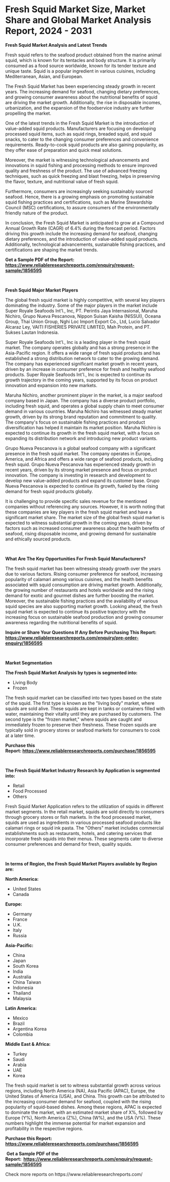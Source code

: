 <p><h1>Fresh Squid Market Size, Market Share and Global Market Analysis Report, 2024 - 2031</h1></p><p><strong>Fresh Squid Market Analysis and Latest Trends</strong></p>
<p><p>Fresh squid refers to the seafood product obtained from the marine animal squid, which is known for its tentacles and body structure. It is primarily consumed as a food source worldwide, known for its tender texture and unique taste. Squid is a popular ingredient in various cuisines, including Mediterranean, Asian, and European.</p><p>The Fresh Squid Market has been experiencing steady growth in recent years. The increasing demand for seafood, changing dietary preferences, and growing consumer awareness about the nutritional benefits of squid are driving the market growth. Additionally, the rise in disposable incomes, urbanization, and the expansion of the foodservice industry are further propelling the market.</p><p>One of the latest trends in the Fresh Squid Market is the introduction of value-added squid products. Manufacturers are focusing on developing processed squid items, such as squid rings, breaded squid, and squid snacks, to cater to the changing consumer preferences and convenience requirements. Ready-to-cook squid products are also gaining popularity, as they offer ease of preparation and quick meal solutions.</p><p>Moreover, the market is witnessing technological advancements and innovations in squid fishing and processing methods to ensure improved quality and freshness of the product. The use of advanced freezing techniques, such as quick freezing and blast freezing, helps in preserving the flavor, texture, and nutritional value of fresh squid.</p><p>Furthermore, consumers are increasingly seeking sustainably sourced seafood. Hence, there is a growing emphasis on promoting sustainable squid fishing practices and certifications, such as Marine Stewardship Council (MSC) certifications, to assure consumers of the environmentally friendly nature of the product.</p><p>In conclusion, the Fresh Squid Market is anticipated to grow at a Compound Annual Growth Rate (CAGR) of 6.4% during the forecast period. Factors driving this growth include the increasing demand for seafood, changing dietary preferences, and the introduction of value-added squid products. Additionally, technological advancements, sustainable fishing practices, and certifications are shaping the market trends.</p></p>
<p><strong>Get a Sample PDF of the Report:&nbsp; <a href="https://www.reliableresearchreports.com/enquiry/request-sample/1856595">https://www.reliableresearchreports.com/enquiry/request-sample/1856595</a></strong></p>
<p>&nbsp;</p>
<p><strong>Fresh Squid Major Market Players</strong></p>
<p><p>The global fresh squid market is highly competitive, with several key players dominating the industry. Some of the major players in the market include Super Royale Seafoods Int'l., Inc, PT. Perintis Jaya Internasional, Maruha Nichiro, Grupo Nueva Pescanova, Nippon Suisan Kaisha (NISSUI), Oceana Group, Thai Union Group, Nghi Loc Import Export Co., Ltd, Lucio Salvador Alcaraz Ley, VAITI FISHERIES PRIVATE LIMITED, Mah Protein, and PT. Sukses Lautan Indonesia.</p><p>Super Royale Seafoods Int'l., Inc is a leading player in the fresh squid market. The company operates globally and has a strong presence in the Asia-Pacific region. It offers a wide range of fresh squid products and has established a strong distribution network to cater to the growing demand. The company has experienced significant market growth in recent years, driven by an increase in consumer preference for fresh and healthy seafood products. Super Royale Seafoods Int'l., Inc is expected to continue its growth trajectory in the coming years, supported by its focus on product innovation and expansion into new markets.</p><p>Maruha Nichiro, another prominent player in the market, is a major seafood company based in Japan. The company has a diverse product portfolio, including fresh squid, and operates a global supply chain to meet consumer demand in various countries. Maruha Nichiro has witnessed steady market growth, driven by its strong brand reputation and commitment to quality. The company's focus on sustainable fishing practices and product diversification has helped it maintain its market position. Maruha Nichiro is expected to continue its growth in the fresh squid market, with a focus on expanding its distribution network and introducing new product variants.</p><p>Grupo Nueva Pescanova is a global seafood company with a significant presence in the fresh squid market. The company operates in Europe, America, and Africa and offers a wide range of seafood products, including fresh squid. Grupo Nueva Pescanova has experienced steady growth in recent years, driven by its strong market presence and focus on product innovation. The company is investing in research and development to develop new value-added products and expand its customer base. Grupo Nueva Pescanova is expected to continue its growth, fueled by the rising demand for fresh squid products globally.</p><p>It is challenging to provide specific sales revenue for the mentioned companies without referencing any sources. However, it is worth noting that these companies are key players in the fresh squid market and have a significant market share. The market size of the global fresh squid market is expected to witness substantial growth in the coming years, driven by factors such as increased consumer awareness about the health benefits of seafood, rising disposable income, and growing demand for sustainable and ethically sourced products.</p></p>
<p>&nbsp;</p>
<p><strong>What Are The Key Opportunities For Fresh Squid Manufacturers?</strong></p>
<p><p>The fresh squid market has been witnessing steady growth over the years due to various factors. Rising consumer preference for seafood, increasing popularity of calamari among various cuisines, and the health benefits associated with squid consumption are driving market growth. Additionally, the growing number of restaurants and hotels worldwide and the rising demand for exotic and gourmet dishes are further boosting the market. Moreover, the sustainable fishing practices and the availability of various squid species are also supporting market growth. Looking ahead, the fresh squid market is expected to continue its positive trajectory with the increasing focus on sustainable seafood production and growing consumer awareness regarding the nutritional benefits of squid.</p></p>
<p><strong>Inquire or Share Your Questions If Any Before Purchasing This Report: <a href="https://www.reliableresearchreports.com/enquiry/pre-order-enquiry/1856595">https://www.reliableresearchreports.com/enquiry/pre-order-enquiry/1856595</a></strong></p>
<p>&nbsp;</p>
<p><strong>Market Segmentation</strong></p>
<p><strong>The Fresh Squid Market Analysis by types is segmented into:</strong></p>
<p><ul><li>Living Body</li><li>Frozen</li></ul></p>
<p><p>The fresh squid market can be classified into two types based on the state of the squid. The first type is known as the "living body" market, where squids are sold alive. These squids are kept in tanks or containers filled with water, maintaining their vitality until they are purchased by customers. The second type is the "frozen market," where squids are caught and immediately frozen to preserve their freshness. These frozen squids are typically sold in grocery stores or seafood markets for consumers to cook at a later time.</p></p>
<p><strong>Purchase this Report:&nbsp;<a href="https://www.reliableresearchreports.com/purchase/1856595">https://www.reliableresearchreports.com/purchase/1856595</a></strong></p>
<p>&nbsp;</p>
<p><strong>The Fresh Squid Market Industry Research by Application is segmented into:</strong></p>
<p><ul><li>Retail</li><li>Food Processed</li><li>Others</li></ul></p>
<p><p>Fresh Squid Market Application refers to the utilization of squids in different market segments. In the retail market, squids are sold directly to consumers through grocery stores or fish markets. In the food processed market, squids are used as ingredients in various processed seafood products like calamari rings or squid ink pasta. The "Others" market includes commercial establishments such as restaurants, hotels, and catering services that incorporate fresh squids into their menus. These segments cater to diverse consumer preferences and demand for fresh, quality squids.</p></p>
<p>&nbsp;</p>
<p><strong>In terms of Region, the Fresh Squid Market Players available by Region are:</strong></p>
<p>
    <p> <strong> North America: </strong>
        <ul>
            <li>United States</li>
            <li>Canada</li>
        </ul>
        </p> 
    <p> <strong> Europe: </strong>
        <ul>
            <li>Germany</li>
            <li>France</li>
            <li>U.K.</li>
            <li>Italy</li>
            <li>Russia</li>
        </ul>
        </p> 
    <p> <strong> Asia-Pacific: </strong>
        <ul>
            <li>China</li>
            <li>Japan</li>
            <li>South Korea</li>
            <li>India</li>
            <li>Australia</li>
            <li>China Taiwan</li>
            <li>Indonesia</li>
            <li>Thailand</li>
            <li>Malaysia</li>
        </ul>
        </p> 
    <p> <strong> Latin America: </strong>
        <ul>
            <li>Mexico</li>
            <li>Brazil</li>
            <li>Argentina Korea</li>
            <li>Colombia</li>
        </ul>
        </p> 
    <p> <strong> Middle East & Africa: </strong>
        <ul>
            <li>Turkey</li>
            <li>Saudi</li>
            <li>Arabia</li>
            <li>UAE</li>
            <li>Korea</li>
        </ul>
    </p>
    </p>
<p><p>The fresh squid market is set to witness substantial growth across various regions, including North America (NA), Asia Pacific (APAC), Europe, the United States of America (USA), and China. This growth can be attributed to the increasing consumer demand for seafood, coupled with the rising popularity of squid-based dishes. Among these regions, APAC is expected to dominate the market, with an estimated market share of X%, followed by Europe (Y%), North America (Z%), China (W%), and the USA (V%). These numbers highlight the immense potential for market expansion and profitability in the respective regions.</p></p>
<p><strong>Purchase this Report: <a href="https://www.reliableresearchreports.com/purchase/1856595">https://www.reliableresearchreports.com/purchase/1856595</a></strong></p>
<p>&nbsp;<strong>Get a Sample PDF of the Report:&nbsp;&nbsp;<a href="https://www.reliableresearchreports.com/enquiry/request-sample/1856595">https://www.reliableresearchreports.com/enquiry/request-sample/1856595</a></strong></p>
<p><strong></strong></p>
<p>Check more reports on https://www.reliableresearchreports.com/</p>